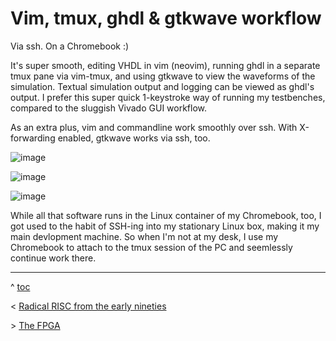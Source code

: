 # Vim, tmux, ghdl & gtkwave workflow

Via ssh. On a Chromebook :)

It's super smooth, editing VHDL in vim (neovim), running ghdl in a separate tmux pane via vim-tmux, and using gtkwave to view the waveforms of the simulation. Textual simulation output and logging can be viewed as ghdl's output. I prefer this super quick 1-keystroke way of running my testbenches, compared to the sluggish Vivado GUI workflow. 

As an extra plus, vim and commandline work smoothly over ssh. With X-forwarding enabled, gtkwave works via ssh, too.

![image](https://user-images.githubusercontent.com/30892199/103270890-4debab80-49b9-11eb-8c8a-1308093d7b4c.png)

![image](https://user-images.githubusercontent.com/30892199/103263325-d2353300-49a7-11eb-8fa0-b168ecc6ae0d.png)

![image](https://user-images.githubusercontent.com/30892199/103263490-55568900-49a8-11eb-9b65-84b423a1a7b3.png)

While all that software runs in the Linux container of my Chromebook, too, I got used to the habit of SSH-ing into my stationary Linux box, making it my main devlopment machine. So when I'm not at my desk, I use my Chromebook to attach to the tmux session of the PC and seemlessly continue work there.

---
^ [toc](./)        

< [Radical RISC from the early nineties](nineties.md)

\> [The FPGA](fpga.md)

